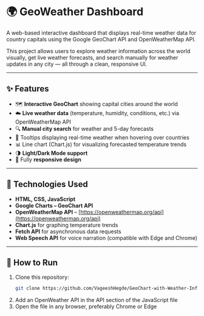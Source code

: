 # 🌍 GeoWeather Dashboard

A web-based interactive dashboard that displays real-time weather data for country capitals using the Google GeoChart API and OpenWeatherMap API.

This project allows users to explore weather information across the world visually, get live weather forecasts, and search manually for weather updates in any city — all through a clean, responsive UI.

---

## ✨ Features

- 🗺️ **Interactive GeoChart** showing capital cities around the world
- ☁️ **Live weather data** (temperature, humidity, conditions, etc.) via OpenWeatherMap API
- 🔍 **Manual city search** for weather and 5-day forecasts
- 🧭 Tooltips displaying real-time weather when hovering over countries
- 📊 Line chart (Chart.js) for visualizing forecasted temperature trends
- 🌗 **Light/Dark Mode support**
- 📱 Fully **responsive design**

---

## 🔧 Technologies Used

- **HTML, CSS, JavaScript**
- **Google Charts – GeoChart API**
- **OpenWeatherMap API** – [https://openweathermap.org/api](https://openweathermap.org/api)
- **Chart.js** for graphing temperature trends
- **Fetch API** for asynchronous data requests
- **Web Speech API** for voice narration (compatible with Edge and Chrome)

---

## 🚀 How to Run

1. Clone this repository:
   ```bash
   git clone https://github.com/VageeshHegde/GeoChart-with-Weather-Info.git
2. Add an OpenWeather API in the API section of the JavaScript file
3. Open the file in any browser, preferably Chrome or Edge 
